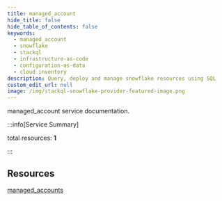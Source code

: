 ```yaml
---
title: managed_account
hide_title: false
hide_table_of_contents: false
keywords:
  - managed_account
  - snowflake
  - stackql
  - infrastructure-as-code
  - configuration-as-data
  - cloud inventory
description: Query, deploy and manage snowflake resources using SQL
custom_edit_url: null
image: /img/stackql-snowflake-provider-featured-image.png
---
```


managed_account service documentation.

:::info[Service Summary]

total resources: __1__  

:::

## Resources
<div class="row">
<div class="providerDocColumn">
<a href="/services/managed_account/managed_accounts/">managed_accounts</a>
</div>
<div class="providerDocColumn">

</div>
</div>